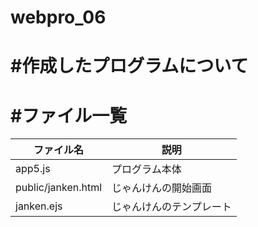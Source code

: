 # webpro_06

# #作成したプログラムについて


# #ファイル一覧

ファイル名 | 説明
-|-
app5.js | プログラム本体
public/janken.html | じゃんけんの開始画面
janken.ejs | じゃんけんのテンプレート

